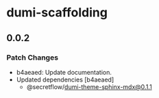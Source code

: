# dumi-scaffolding

## 0.0.2

### Patch Changes

- b4aeaed: Update documentation.
- Updated dependencies [b4aeaed]
  - @secretflow/dumi-theme-sphinx-mdx@0.1.1
